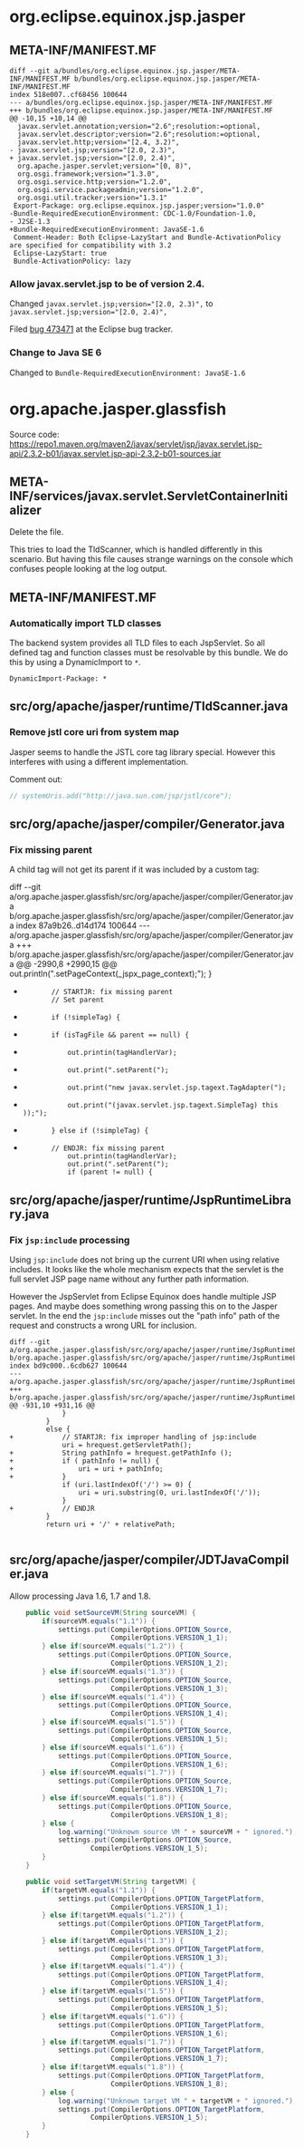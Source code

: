 # org.eclipse.equinox.jsp.jasper

## META-INF/MANIFEST.MF

```
diff --git a/bundles/org.eclipse.equinox.jsp.jasper/META-INF/MANIFEST.MF b/bundles/org.eclipse.equinox.jsp.jasper/META-INF/MANIFEST.MF
index 518e007..cf68456 100644
--- a/bundles/org.eclipse.equinox.jsp.jasper/META-INF/MANIFEST.MF
+++ b/bundles/org.eclipse.equinox.jsp.jasper/META-INF/MANIFEST.MF
@@ -10,15 +10,14 @@
  javax.servlet.annotation;version="2.6";resolution:=optional,
  javax.servlet.descriptor;version="2.6";resolution:=optional,
  javax.servlet.http;version="[2.4, 3.2)",
- javax.servlet.jsp;version="[2.0, 2.3)",
+ javax.servlet.jsp;version="[2.0, 2.4)",
  org.apache.jasper.servlet;version="[0, 8)",
  org.osgi.framework;version="1.3.0",
  org.osgi.service.http;version="1.2.0",
  org.osgi.service.packageadmin;version="1.2.0",
  org.osgi.util.tracker;version="1.3.1"
 Export-Package: org.eclipse.equinox.jsp.jasper;version="1.0.0"
-Bundle-RequiredExecutionEnvironment: CDC-1.0/Foundation-1.0,
- J2SE-1.3
+Bundle-RequiredExecutionEnvironment: JavaSE-1.6
 Comment-Header: Both Eclipse-LazyStart and Bundle-ActivationPolicy are specified for compatibility with 3.2
 Eclipse-LazyStart: true
 Bundle-ActivationPolicy: lazy
```

### Allow javax.servlet.jsp to be of version 2.4. 

Changed `javax.servlet.jsp;version="[2.0, 2.3)",`  to `javax.servlet.jsp;version="[2.0, 2.4)",`

Filed [bug 473471](https://bugs.eclipse.org/bugs/show_bug.cgi?id=473471) at the Eclipse bug tracker. 

### Change to Java SE 6

Changed to `Bundle-RequiredExecutionEnvironment: JavaSE-1.6`

# org.apache.jasper.glassfish

Source code: https://repo1.maven.org/maven2/javax/servlet/jsp/javax.servlet.jsp-api/2.3.2-b01/javax.servlet.jsp-api-2.3.2-b01-sources.jar

## META-INF/services/javax.servlet.ServletContainerInitializer

Delete the file.

This tries to load the TldScanner, which is handled differently in this scenario.
But having this file causes strange warnings on the console which confuses people looking at
the log output. 

## META-INF/MANIFEST.MF

### Automatically import TLD classes

The backend system provides all TLD files to each JspServlet. So all defined tag and function
classes must be resolvable by this bundle. We do this by using a DynamicImport to `*`.

```
DynamicImport-Package: *
```

## src/org/apache/jasper/runtime/TldScanner.java

### Remove jstl core uri from system map

Jasper seems to handle the JSTL core tag library special. However this interferes with
using a different implementation.

Comment out:

```java
// systemUris.add("http://java.sun.com/jsp/jstl/core");
```

## src/org/apache/jasper/compiler/Generator.java

### Fix missing parent

A child tag will not get its parent if it was included by a custom tag:

diff --git a/org.apache.jasper.glassfish/src/org/apache/jasper/compiler/Generator.java b/org.apache.jasper.glassfish/src/org/apache/jasper/compiler/Generator.java
index 87a9b26..d14d174 100644
--- a/org.apache.jasper.glassfish/src/org/apache/jasper/compiler/Generator.java
+++ b/org.apache.jasper.glassfish/src/org/apache/jasper/compiler/Generator.java
@@ -2990,8 +2990,15 @@
                 out.println(".setPageContext(_jspx_page_context);");
             }
 
+            // STARTJR: fix missing parent
             // Set parent
-            if (!simpleTag) {
+            if (isTagFile && parent == null) {
+                out.printin(tagHandlerVar);
+                out.print(".setParent(");
+                out.print("new javax.servlet.jsp.tagext.TagAdapter(");
+                out.print("(javax.servlet.jsp.tagext.SimpleTag) this ));");
+            } else if (!simpleTag) {
+            // ENDJR: fix missing parent
                 out.printin(tagHandlerVar);
                 out.print(".setParent(");
                 if (parent != null) {

## src/org/apache/jasper/runtime/JspRuntimeLibrary.java

### Fix `jsp:include` processing

Using `jsp:include` does not bring up the current URI when using relative includes.
It looks like the whole mechanism expects that the servlet is the full servlet JSP page
name without any further path information.

However the JspServlet from Eclipse Equinox does handle multiple JSP pages. And maybe
does something wrong passing this on to the Jasper servlet. In the end the `jsp:include` misses
out the "path info" path of the request and constructs a wrong URL for inclusion.

```
diff --git a/org.apache.jasper.glassfish/src/org/apache/jasper/runtime/JspRuntimeLibrary.java b/org.apache.jasper.glassfish/src/org/apache/jasper/runtime/JspRuntimeLibrary.java
index bd9c000..6cdb627 100644
--- a/org.apache.jasper.glassfish/src/org/apache/jasper/runtime/JspRuntimeLibrary.java
+++ b/org.apache.jasper.glassfish/src/org/apache/jasper/runtime/JspRuntimeLibrary.java
@@ -931,10 +931,16 @@
             }
         }
         else {
+            // STARTJR: fix improper handling of jsp:include
             uri = hrequest.getServletPath();
+            String pathInfo = hrequest.getPathInfo ();
+            if ( pathInfo != null) {
+                uri = uri + pathInfo;
+            }
             if (uri.lastIndexOf('/') >= 0) {
                 uri = uri.substring(0, uri.lastIndexOf('/'));
             }
+            // ENDJR
         }
         return uri + '/' + relativePath;
 

``` 

## src/org/apache/jasper/compiler/JDTJavaCompiler.java

Allow processing Java 1.6, 1.7 and 1.8.

```java
    public void setSourceVM(String sourceVM) {
        if(sourceVM.equals("1.1")) {
            settings.put(CompilerOptions.OPTION_Source,
                         CompilerOptions.VERSION_1_1);
        } else if(sourceVM.equals("1.2")) {
            settings.put(CompilerOptions.OPTION_Source,
                         CompilerOptions.VERSION_1_2);
        } else if(sourceVM.equals("1.3")) {
            settings.put(CompilerOptions.OPTION_Source,
                         CompilerOptions.VERSION_1_3);
        } else if(sourceVM.equals("1.4")) {
            settings.put(CompilerOptions.OPTION_Source,
                         CompilerOptions.VERSION_1_4);
        } else if(sourceVM.equals("1.5")) {
            settings.put(CompilerOptions.OPTION_Source,
                         CompilerOptions.VERSION_1_5);
        } else if(sourceVM.equals("1.6")) {
            settings.put(CompilerOptions.OPTION_Source,
                         CompilerOptions.VERSION_1_6);
        } else if(sourceVM.equals("1.7")) {
            settings.put(CompilerOptions.OPTION_Source,
                         CompilerOptions.VERSION_1_7);
        } else if(sourceVM.equals("1.8")) {
            settings.put(CompilerOptions.OPTION_Source,
                         CompilerOptions.VERSION_1_8);
        } else {
            log.warning("Unknown source VM " + sourceVM + " ignored.");
            settings.put(CompilerOptions.OPTION_Source,
                    CompilerOptions.VERSION_1_5);
        }
    }

    public void setTargetVM(String targetVM) {
        if(targetVM.equals("1.1")) {
            settings.put(CompilerOptions.OPTION_TargetPlatform,
                         CompilerOptions.VERSION_1_1);
        } else if(targetVM.equals("1.2")) {
            settings.put(CompilerOptions.OPTION_TargetPlatform,
                         CompilerOptions.VERSION_1_2);
        } else if(targetVM.equals("1.3")) {
            settings.put(CompilerOptions.OPTION_TargetPlatform,
                         CompilerOptions.VERSION_1_3);
        } else if(targetVM.equals("1.4")) {
            settings.put(CompilerOptions.OPTION_TargetPlatform,
                         CompilerOptions.VERSION_1_4);
        } else if(targetVM.equals("1.5")) {
            settings.put(CompilerOptions.OPTION_TargetPlatform,
                         CompilerOptions.VERSION_1_5);
        } else if(targetVM.equals("1.6")) {
            settings.put(CompilerOptions.OPTION_TargetPlatform,
                         CompilerOptions.VERSION_1_6);
        } else if(targetVM.equals("1.7")) {
            settings.put(CompilerOptions.OPTION_TargetPlatform,
                         CompilerOptions.VERSION_1_7);
        } else if(targetVM.equals("1.8")) {
            settings.put(CompilerOptions.OPTION_TargetPlatform,
                         CompilerOptions.VERSION_1_8);
        } else {
            log.warning("Unknown target VM " + targetVM + " ignored.");
            settings.put(CompilerOptions.OPTION_TargetPlatform,
                    CompilerOptions.VERSION_1_5);
        }
    }
    
```
